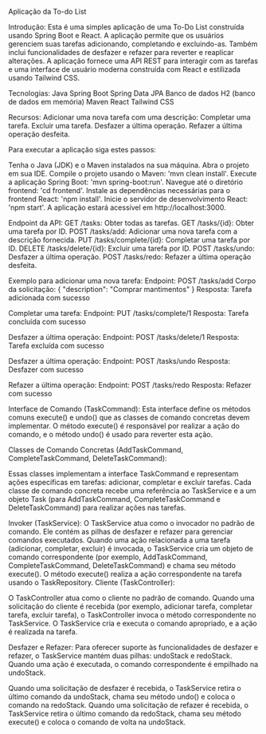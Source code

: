 Aplicação da To-do List

Introdução:
Esta é uma simples aplicação de uma To-Do List construída usando Spring Boot e React. A aplicação permite que os usuários gerenciem suas tarefas adicionando, completando e excluindo-as. Também inclui funcionalidades de desfazer e refazer para reverter e reaplicar alterações. A aplicação fornece uma API REST para interagir com as tarefas e uma interface de usuário moderna construída com React e estilizada usando Tailwind CSS.

Tecnologias:
Java
Spring Boot
Spring Data JPA
Banco de dados H2 (banco de dados em memória)
Maven
React
Tailwind CSS

Recursos:
Adicionar uma nova tarefa com uma descrição:
Completar uma tarefa.
Excluir uma tarefa.
Desfazer a última operação.
Refazer a última operação desfeita.

Para executar a aplicação siga estes passos:

Tenha o Java (JDK) e o Maven instalados na sua máquina.
Abra o projeto em sua IDE. 
Compile o projeto usando o Maven: 'mvn clean install'.
Execute a aplicação Spring Boot: 'mvn spring-boot:run'.
Navegue até o diretório frontend: 'cd frontend'.
Instale as dependências necessárias para o frontend React: 'npm install'.
Inicie o servidor de desenvolvimento React: 'npm start'.
A aplicação estará acessível em http://localhost:3000.

Endpoint da API:
GET /tasks: Obter todas as tarefas.
GET /tasks/{id}: Obter uma tarefa por ID.
POST /tasks/add: Adicionar uma nova tarefa com a descrição fornecida.
PUT /tasks/complete/{id}: Completar uma tarefa por ID.
DELETE /tasks/delete/{id}: Excluir uma tarefa por ID.
POST /tasks/undo: Desfazer a última operação.
POST /tasks/redo: Refazer a última operação desfeita.

Exemplo para adicionar uma nova tarefa:
Endpoint: POST /tasks/add
Corpo da solicitação: { "description": "Comprar mantimentos" }
Resposta: Tarefa adicionada com sucesso

Completar uma tarefa:
Endpoint: PUT /tasks/complete/1
Resposta: Tarefa concluída com sucesso

Desfazer a última operação:
Endpoint: POST /tasks/delete/1
Resposta: Tarefa excluída com sucesso

Desfazer a última operação:
Endpoint: POST /tasks/undo
Resposta: Desfazer com sucesso

Refazer a última operação:
Endpoint: POST /tasks/redo
Resposta: Refazer com sucesso


Interface de Comando (TaskCommand):
Esta interface define os métodos comuns execute() e undo() que as classes de comando concretas devem implementar. O método execute() é responsável por realizar a ação do comando, e o método undo() é usado para reverter esta ação.

Classes de Comando Concretas (AddTaskCommand, CompleteTaskCommand, DeleteTaskCommand):

Essas classes implementam a interface TaskCommand e representam ações específicas em tarefas: adicionar, completar e excluir tarefas. Cada classe de comando concreta recebe uma referência ao TaskService e a um objeto Task (para AddTaskCommand, CompleteTaskCommand e DeleteTaskCommand) para realizar ações nas tarefas.

Invoker (TaskService):
O TaskService atua como o invocador no padrão de comando. Ele contém as pilhas de desfazer e refazer para gerenciar comandos executados.
Quando uma ação relacionada a uma tarefa (adicionar, completar, excluir) é invocada, o TaskService cria um objeto de comando correspondente (por exemplo, AddTaskCommand, CompleteTaskCommand, DeleteTaskCommand) e chama seu método execute().
O método execute() realiza a ação correspondente na tarefa usando o TaskRepository.
Cliente (TaskController):

O TaskController atua como o cliente no padrão de comando.
Quando uma solicitação do cliente é recebida (por exemplo, adicionar tarefa, completar tarefa, excluir tarefa), o TaskController invoca o método correspondente no TaskService.
O TaskService cria e executa o comando apropriado, e a ação é realizada na tarefa.

Desfazer e Refazer:
Para oferecer suporte às funcionalidades de desfazer e refazer, o TaskService mantém duas pilhas: undoStack e redoStack.
Quando uma ação é executada, o comando correspondente é empilhado na undoStack.

Quando uma solicitação de desfazer é recebida, o TaskService retira o último comando da undoStack, chama seu método undo() e coloca o comando na redoStack.
Quando uma solicitação de refazer é recebida, o TaskService retira o último comando da redoStack, chama seu método execute() e coloca o comando de volta na undoStack.